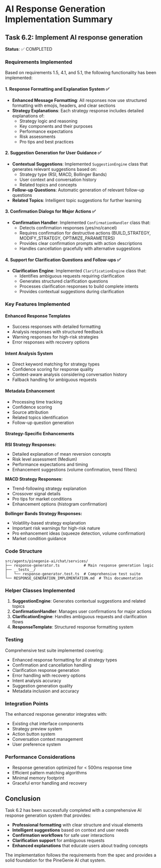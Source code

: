 # AI Response Generation Implementation Summary

## Task 6.2: Implement AI response generation

**Status**: ✅ COMPLETED

### Requirements Implemented

Based on requirements 1.5, 4.1, and 5.1, the following functionality has been implemented:

#### 1. Response Formatting and Explanation System ✅

- **Enhanced Message Formatting**: All responses now use structured formatting with emojis, headers, and clear sections
- **Strategy Explanations**: Each strategy response includes detailed explanations of:
  - Strategy logic and reasoning
  - Key components and their purposes
  - Performance expectations
  - Risk assessments
  - Pro tips and best practices

#### 2. Suggestion Generation for User Guidance ✅

- **Contextual Suggestions**: Implemented `SuggestionEngine` class that generates relevant suggestions based on:
  - Strategy type (RSI, MACD, Bollinger Bands)
  - User context and conversation history
  - Related topics and concepts
- **Follow-up Questions**: Automatic generation of relevant follow-up questions
- **Related Topics**: Intelligent topic suggestions for further learning

#### 3. Confirmation Dialogs for Major Actions ✅

- **Confirmation Handler**: Implemented `ConfirmationHandler` class that:
  - Detects confirmation responses (yes/no/cancel)
  - Requires confirmation for destructive actions (BUILD_STRATEGY, MODIFY_STRATEGY, OPTIMIZE_PARAMETERS)
  - Provides clear confirmation prompts with action descriptions
  - Handles cancellation gracefully with alternative suggestions

#### 4. Support for Clarification Questions and Follow-ups ✅

- **Clarification Engine**: Implemented `ClarificationEngine` class that:
  - Identifies ambiguous requests requiring clarification
  - Generates structured clarification questions
  - Processes clarification responses to build complete intents
  - Provides contextual suggestions during clarification

### Key Features Implemented

#### Enhanced Response Templates
- Success responses with detailed formatting
- Analysis responses with structured feedback
- Warning responses for high-risk strategies
- Error responses with recovery options

#### Intent Analysis System
- Direct keyword matching for strategy types
- Confidence scoring for response quality
- Context-aware analysis considering conversation history
- Fallback handling for ambiguous requests

#### Metadata Enhancement
- Processing time tracking
- Confidence scoring
- Source attribution
- Related topics identification
- Follow-up question generation

#### Strategy-Specific Enhancements

**RSI Strategy Responses:**
- Detailed explanation of mean reversion concepts
- Risk level assessment (Medium)
- Performance expectations and timing
- Enhancement suggestions (volume confirmation, trend filters)

**MACD Strategy Responses:**
- Trend-following strategy explanation
- Crossover signal details
- Pro tips for market conditions
- Enhancement options (histogram confirmation)

**Bollinger Bands Strategy Responses:**
- Volatility-based strategy explanation
- Important risk warnings for high-risk nature
- Pro enhancement ideas (squeeze detection, volume confirmation)
- Market condition guidance

### Code Structure

```
src/agents/pinegenie-ai/chat/services/
├── response-generator.ts           # Main response generation logic
├── __tests__/
│   └── response-generator.test.ts  # Comprehensive test suite
└── RESPONSE_GENERATION_IMPLEMENTATION.md  # This documentation
```

### Helper Classes Implemented

1. **SuggestionEngine**: Generates contextual suggestions and related topics
2. **ConfirmationHandler**: Manages user confirmations for major actions
3. **ClarificationEngine**: Handles ambiguous requests and clarification flows
4. **ResponseTemplate**: Structured response formatting system

### Testing

Comprehensive test suite implemented covering:
- Enhanced response formatting for all strategy types
- Confirmation and cancellation handling
- Clarification response generation
- Error handling with recovery options
- Intent analysis accuracy
- Suggestion generation quality
- Metadata inclusion and accuracy

### Integration Points

The enhanced response generator integrates with:
- Existing chat interface components
- Strategy preview system
- Action button system
- Conversation context management
- User preference system

### Performance Considerations

- Response generation optimized for < 500ms response time
- Efficient pattern matching algorithms
- Minimal memory footprint
- Graceful error handling and recovery

## Conclusion

Task 6.2 has been successfully completed with a comprehensive AI response generation system that provides:

- **Professional formatting** with clear structure and visual elements
- **Intelligent suggestions** based on context and user needs
- **Confirmation workflows** for safe user interactions
- **Clarification support** for ambiguous requests
- **Enhanced explanations** that educate users about trading concepts

The implementation follows the requirements from the spec and provides a solid foundation for the PineGenie AI chat system.